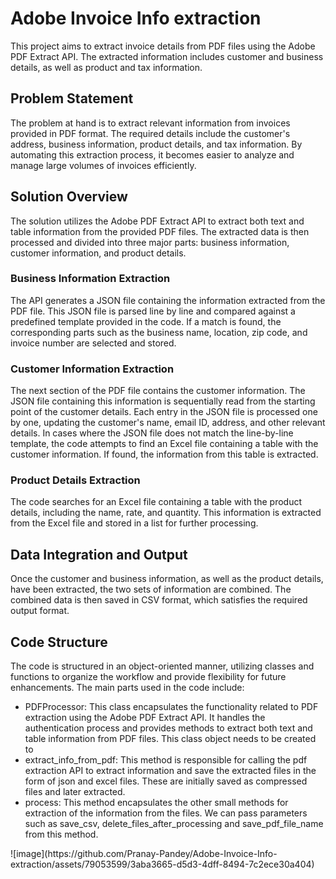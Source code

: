 # Adobe Invoice Info extraction

 <p>
    This project aims to extract invoice details from PDF files using the Adobe PDF Extract API. The extracted information includes customer and business details, as well as product and tax information.
  </p>
  <h2>Problem Statement</h2>
  <p>
    The problem at hand is to extract relevant information from invoices provided in PDF format. The required details include the customer's address, business information, product details, and tax information. By automating this extraction process, it becomes easier to analyze and manage large volumes of invoices efficiently.
  </p>
  <h2>Solution Overview</h2>
  <p>
    The solution utilizes the Adobe PDF Extract API to extract both text and table information from the provided PDF files. The extracted data is then processed and divided into three major parts: business information, customer information, and product details.
  </p>
  <h3>Business Information Extraction</h3>
  <p>
    The API generates a JSON file containing the information extracted from the PDF file. This JSON file is parsed line by line and compared against a predefined template provided in the code. If a match is found, the corresponding parts such as the business name, location, zip code, and invoice number are selected and stored.
  </p>
  <h3>Customer Information Extraction</h3>
  <p>
    The next section of the PDF file contains the customer information. The JSON file containing this information is sequentially read from the starting point of the customer details. Each entry in the JSON file is processed one by one, updating the customer's name, email ID, address, and other relevant details. In cases where the JSON file does not match the line-by-line template, the code attempts to find an Excel file containing a table with the customer information. If found, the information from this table is extracted.
  </p>
  <h3>Product Details Extraction</h3>
  <p>
    The code searches for an Excel file containing a table with the product details, including the name, rate, and quantity. This information is extracted from the Excel file and stored in a list for further processing.
  </p>
  <h2>Data Integration and Output</h2>
  <p>
    Once the customer and business information, as well as the product details, have been extracted, the two sets of information are combined. The combined data is then saved in CSV format, which satisfies the required output format.
  </p>
  <h2>Code Structure</h2>
  <p>
    The code is structured in an object-oriented manner, utilizing classes and functions to organize the workflow and provide flexibility for future enhancements. The main parts used in the code include:
    <ul>
      <li>PDFProcessor: This class encapsulates the functionality related to PDF extraction using the Adobe PDF Extract API. It handles the authentication process and provides methods to extract both text and table information from PDF files. This class object needs to be created to </li>
      <li>extract_info_from_pdf: This method is responsible for calling the pdf extraction API to extract information and save the extracted files in the form of json and excel files. These are initially saved as compressed files and later extracted.</li>
      <li>process: This method encapsulates the other small methods for extraction of the information from the files. We can pass parameters such as save_csv, delete_files_after_processing and save_pdf_file_name from this method.</li>
    </ul>
  </p>
![image](https://github.com/Pranay-Pandey/Adobe-Invoice-Info-extraction/assets/79053599/3aba3665-d5d3-4dff-8494-7c2ece30a404)
